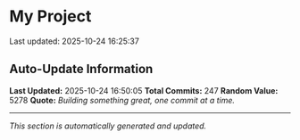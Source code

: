 # My Project


Last updated: 2025-10-24 16:25:37























































































































































































































































## Auto-Update Information

**Last Updated:** 2025-10-24 16:50:05
**Total Commits:** 247
**Random Value:** 5278
**Quote:** _Building something great, one commit at a time._

---
_This section is automatically generated and updated._